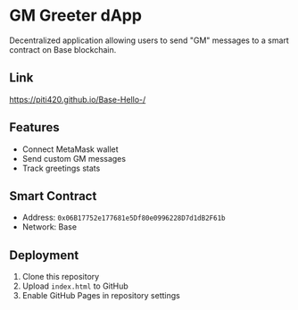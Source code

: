 # GM Greeter dApp

Decentralized application allowing users to send "GM" messages to a smart contract on Base blockchain.

## Link
https://piti420.github.io/Base-Hello-/

## Features
- Connect MetaMask wallet
- Send custom GM messages
- Track greetings stats

## Smart Contract
- Address: `0x06B17752e177681e5Df80e0996228D7d1dB2F61b`
- Network: Base

## Deployment
1. Clone this repository
2. Upload `index.html` to GitHub
3. Enable GitHub Pages in repository settings
